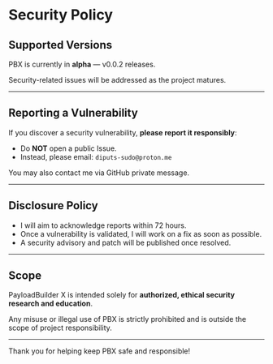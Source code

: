 # Security Policy

## Supported Versions

PBX is currently in **alpha** — v0.0.2 releases.

Security-related issues will be addressed as the project matures.

---

## Reporting a Vulnerability

If you discover a security vulnerability, **please report it responsibly**:

- Do **NOT** open a public Issue.
- Instead, please email: `diputs-sudo@proton.me`

You may also contact me via GitHub private message.

---

## Disclosure Policy

- I will aim to acknowledge reports within 72 hours.
- Once a vulnerability is validated, I will work on a fix as soon as possible.
- A security advisory and patch will be published once resolved.

---

## Scope

PayloadBuilder X is intended solely for **authorized, ethical security research and education**.

Any misuse or illegal use of PBX is strictly prohibited and is outside the scope of project responsibility.

---

Thank you for helping keep PBX safe and responsible!
